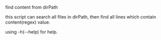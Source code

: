 find content from dirPath

this script can search all files in dirPath, then find all lines which contain
content(regex) value.

using -h(--help) for help.

